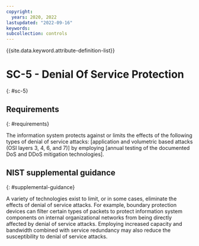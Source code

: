 ```yaml
---
copyright:
  years: 2020, 2022
lastupdated: "2022-09-16"
keywords: 
subcollection: controls
---
```


{{site.data.keyword.attribute-definition-list}}

# SC-5 - Denial Of Service Protection
{: #sc-5}

## Requirements
{: #requirements}

The information system protects against or limits the effects of the following types of denial of service attacks: [application and volumetric based attacks (OSI layers 3, 4, 6, and 7)] by employing [annual testing of the documented DoS and DDoS mitigation technologies].

## NIST supplemental guidance
{: #supplemental-guidance}

A variety of technologies exist to limit, or in some cases, eliminate the effects of denial of service attacks. For example, boundary protection devices can filter certain types of packets to protect information system components on internal organizational networks from being directly affected by denial of service attacks. Employing increased capacity and bandwidth combined with service redundancy may also reduce the susceptibility to denial of service attacks.


